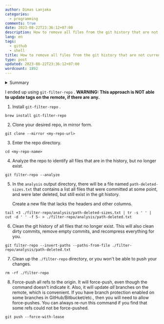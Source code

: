 ```yaml
---
author: Dimas Lanjaka
categories:
  - programming
comments: true
date: 2023-08-22T23:36:12+07:00
description: How to remove all files from the git history that are not currently present? SummaryIve seen several articles and questions about how to remove a single file fr
lang: en
tags:
  - github
  - shell
title: How to remove all files from the git history that are not currently present?
type: post
updated: 2023-08-22T23:36:12+07:00
wordcount: 1892
---
```


<details>
  <summary>Summary</summary>

  I've seen several articles and questions about how to remove a _single_ file from all git history. Example: [How to remove/delete a large file from commit history in Git repository?](https://stackoverflow.com/questions/2100907/how-to-remove-delete-a-large-file-from-commit-history-in-git-repository)
  
  What I'd like to do is remove _all_ files that are not _currently present_ at the head of the master branch.
  
  My use case is that I'm splitting off a smaller repository (call it `small` ) from a monolithic repository (call it `monolith` ). I want to preserve the git history when creating `small` , but only the _relevant_ git history.
  
  First, I created a new repository `small` on GitHub. Then, on my laptop, I added it as a remote named `origin-small` to my local `monolith` repository, and pushed the current state of the master branch of `monolith` to `origin-small` .
  
  I then removed the remote `origin-small` from `monolith` , changed directories, and cloned `small` from GitHub. Voilà, I had a copy of my original repository, `monolith` , with its full history.
  
  But, there are loads of files in the history of `small` that are no longer relevant, and they are bloating the repo.
  
  What I'd like to do is:
  
  1.  Delete all of the unnecessary files from `small` .
  2.  Run a command to clear the whole git history of the files that I just deleted.
  
  Is there a way to do this with a single command? Or do I need to run `git filter-branch` once for every file/directory that I want to remove?
</details>

I ended up using `git-filter-repo` . **WARNING: This approach is NOT able to update tags on the remote, if there are any.**

1.  Install `git-filter-repo` .
    
`brew install git-filter-repo`
    
2.  Clone your desired repo, in mirror form.
    
`git clone --mirror <my-repo-url>`
    
3.  Enter the repo directory.
    
`cd <my-repo-name>`
    
4.  Analyze the repo to identify all files that are in the history, but no longer exist.
    
`git filter-repo --analyze`
    
5.  In the `analysis` output directory, there will be a file named `path-deleted-sizes.txt` that contains a list all files that were committed at some point, and were later deleted, but still exist in the git history.
    
    Create a new file that lacks the headers and other columns.
    
`tail +3 ./filter-repo/analysis/path-deleted-sizes.txt | tr -s ' ' | cut -d ' ' -f 5- > ./filter-repo/analysis/path-deleted.txt`
    
6.  Clean the git history of all files that no longer exist. This will also clean dirty commits, remove empty commits, and recompress everything for you.
    
`git filter-repo --invert-paths --paths-from-file ./filter-repo/analysis/path-deleted.txt`
    
7.  Clean up the `./filter-repo` directory, or you won't be able to push your changes.
    
`rm -rf ./filter-repo`
    
8.  Force-push all refs to the origin. It will force-push, even though the command doesn't indicate it. Also, it will update _all_ branches on the remote, which is convenient. If you have branch protection enabled on some branches in GitHub/Bitbucket/etc., then you will need to allow force-pushes. You can always re-run this command if you find that some refs could not be force-pushed.
    
`git push --force-with-lease`
